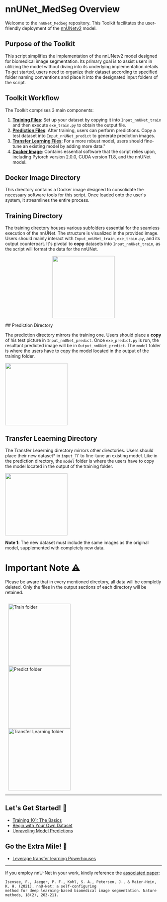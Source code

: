 # nnUNet_MedSeg Overview

Welcome to the `nnUNet_MedSeg` repository. This Toolkit facilitates the user-friendly deployment of the [nnUNetv2](https://github.com/MIC-DKFZ/nnUNet) model.

## Purpose of the Toolkit

This script simplifies the implementation of the nnUNetv2 model designed for biomedical image segmentation. Its primary goal is to assist users in utilizing the model without diving into its underlying implementation details. To get started, users need to organize their dataset according to specified folder naming conventions and place it into the designated input folders of the script.

## Toolkit Workflow

The Toolkit comprises 3 main components:

1. **<u><b>Training Files</b></u>**: Set up your dataset by copying it into `Input_nnUNet_train` and then execute `exe_train.py` to obtain the output file.
2. **<u><b>Prediction Files</b></u>**: After training, users can perform predictions. Copy a test dataset into `Input_nnUNet_predict` to generate prediction images.
3. **<u><b>Transfer Learning Files</b></u>**: For a more robust model, users should fine-tune an existing model by adding more data."
4. **<u><b>Docker Image</b></u>**: Contains essential software that the script relies upon, including Pytorch version 2.0.0, CUDA version 11.8, and the nnUNet model.

## Docker Image Directory

This directory contains a Docker image designed to consolidate the necessary software tools for this script. Once loaded onto the user's system, it streamlines the entire process.

## Training Directory

The training directory houses various subfolders essential for the seamless execution of the nnUNet. The structure is visualized in the provided image. Users should mainly interact with `Input_nnUNet_train`, `exe_train.py`, and its output counterpart. It's pivotal to **copy** datasets into `Input_nnUNet_train`, as the script will format the data for the nnUNet.

<p align="center">
<img src="pictures/diagrammetrain.png" width="200"  />
</p>
## Prediction Directory 

The prediction directory mirrors the training one. Users should place a **copy** of his test picture in `Input_nnUNet_predict`. Once `exe_predict.py` is run, the resultant predicted image will be in `Output_nnUNet_predict`. The `model` folder is where the users have to copy the model located in the output of the training folder. 


<img src="pictures/Diagrammepredict.png" width="200"  />


## Transfer Leaerning Directory 
The Transfer Leaerning directory mirrors other directories. Users should place their new dataset* in `input_TF` to fine-tune an existing model. Like in the prediction directory, the `model` folder is where the users have to copy the model located in the output of the training folder. 


<img src="pictures/Diagrammepretrain.png" width="200"  />

**Note 1**: The new dataset must include the same images as the original model, supplemented with completely new data.

# Important Note ⚠️ 
Please be aware that in every mentioned directory, all data will be completly deleted. Only the files in the output sections of each directory will be retained.


<p align="center" style="display: flex; align-items: flex-start; justify-content: center;">
  <div style="margin: 0 10px;"><img src="pictures/diagrammetrain.png" alt="Train folder" width="200px"></div>
  <div style="margin: 0 10px;"><img src="pictures/Diagrammepredict.png" alt="Predict folder" width="200px"></div>
  <div style="margin: 0 10px;"><img src="pictures/Diagrammepretrain.png" alt="Transfer Learning folder" width="200px"></div>
</p>








---


## Let's Get Started! 🌟
- [Training 101: The Basics](documentation/training.md)
- [Begin with Your Own Dataset](documentation/train_new_dataset.md)
- [Unraveling Model Predictions](documentation/predictive_segmentation.md)

## Go the Extra Mile! 🚀
- [Leverage transfer learning Powerhouses](documentation/transfer_learning.md)


---

If you employ nnU-Net in your work, kindly reference the [associated paper](https://www.google.com/url?q=https://www.nature.com/articles/s41592-020-01008-z&sa=D&source=docs&ust=1677235958581755&usg=AOvVaw3dWL0SrITLhCJUBiNIHCQO):



    Isensee, F., Jaeger, P. F., Kohl, S. A., Petersen, J., & Maier-Hein, K. H. (2021). nnU-Net: a self-configuring 
    method for deep learning-based biomedical image segmentation. Nature methods, 18(2), 203-211.

